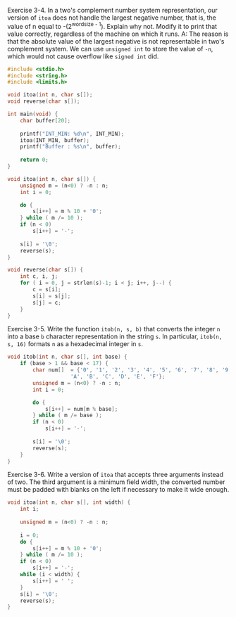 Exercise 3-4. In a two's complement number system representation, our version of ``itoa`` does not handle the largest negative number, that is, the value of n equal to -(2<sup>wordsize - 1</sup>). Explain why not. Modify it to print that value correctly, regardless of the machine on which it runs.
A: The reason is that the absolute value of the largest negative is not representable in two's complement system. We can use ``unsigned int`` to store the value of ``-n``, which would not cause overflow like ``signed int`` did.
```c
#include <stdio.h>
#include <string.h>
#include <limits.h>

void itoa(int n, char s[]);
void reverse(char s[]);

int main(void) {
    char buffer[20];
    
    printf("INT_MIN: %d\n", INT_MIN);   
    itoa(INT_MIN, buffer);
    printf("Buffer : %s\n", buffer);
    
    return 0;
}

void itoa(int n, char s[]) {
    unsigned m = (n<0) ? -n : n;
    int i = 0;

    do {
        s[i++] = m % 10 + '0';
    } while ( m /= 10 );
    if (n < 0)
        s[i++] = '-';
    
    s[i] = '\0';
    reverse(s);
}

void reverse(char s[]) {
    int c, i, j;
    for ( i = 0, j = strlen(s)-1; i < j; i++, j--) {
        c = s[i];
        s[i] = s[j];
        s[j] = c;
    }
}
```

Exercise 3-5. Write the function ``itob(n, s, b)`` that converts the integer ``n`` into a base ``b`` character representation in the string ``s``. In particular, ``itob(n, s, 16)`` formats ``n`` as a hexadecimal integer in ``s``.
```c
void itob(int n, char s[], int base) {
    if (base > 1 && base < 17) {
        char num[]  = {'0', '1', '2', '3', '4', '5', '6', '7', '8', '9', 
                    'A', 'B', 'C', 'D', 'E', 'F'};
        unsigned m = (n<0) ? -n : n;
        int i = 0;

        do {
            s[i++] = num[m % base];
        } while ( m /= base );
        if (n < 0)
            s[i++] = '-';
        
        s[i] = '\0';
        reverse(s);
    }
}
```

Exercise 3-6. Write a version of ``itoa`` that accepts three arguments instead of two. The third argument is a minimum field width, the converted number must be padded with blanks on the left if necessary to make it wide enough.
```c
void itoa(int n, char s[], int width) {
    int i;
    
    unsigned m = (n<0) ? -n : n;
    
    i = 0;
    do {
        s[i++] = m % 10 + '0';
    } while ( m /= 10 );
    if (n < 0)
        s[i++] = '-';
    while (i < width) {
        s[i++] = ' ';
    }
    s[i] = '\0';
    reverse(s);
}
```
